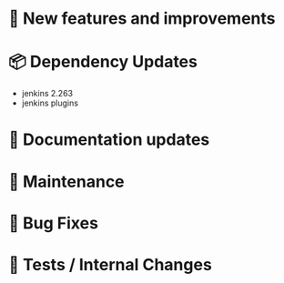 # 🚀 New features and improvements

# 📦 Dependency Updates
- jenkins 2.263
- jenkins plugins

# 📝 Documentation updates

# 👻 Maintenance

# 🐛 Bug Fixes

# 🚦 Tests / Internal Changes
